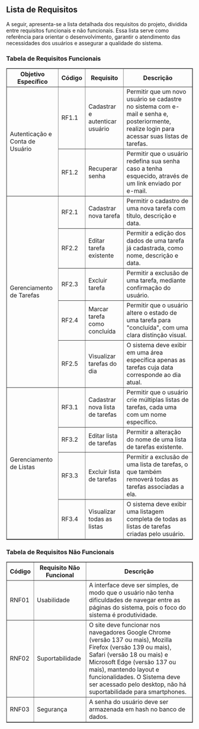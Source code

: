<h2>Lista de Requisitos</h2>
<p>A seguir, apresenta-se a lista detalhada dos requisitos do projeto, dividida entre requisitos funcionais e não funcionais. Essa lista serve como referência para orientar o desenvolvimento, garantir o atendimento das necessidades dos usuários e assegurar a qualidade do sistema.</p>

<h3>Tabela de Requisitos Funcionais</h3>

  <table border="1">
      <thead>
        <tr>
          <th><strong>Objetivo Específico</strong></th>
          <th><strong>Código</strong></th>
          <th><strong>Requisito</strong></th>
          <th><strong>Descrição</strong></th>
        </tr>
      </thead>
      <tbody>
        <!-- Autenticação e Conta de Usuário -->
        <tr>
          <td rowspan="2">Autenticação e Conta de Usuário</td>
          <td>RF1.1</td>
          <td>Cadastrar e autenticar usuário</td>
          <td>Permitir que um novo usuário se cadastre no sistema com e-mail e senha e, posteriormente, realize login para acessar suas listas de tarefas.</td>
        </tr>
        <tr>
          <td>RF1.2</td>
          <td>Recuperar senha</td>
          <td>Permitir que o usuário redefina sua senha caso a tenha esquecido, através de um link enviado por e-mail.</td>
        </tr>
        <!-- Gerenciamento de Tarefas -->
        <tr>
          <td rowspan="5">Gerenciamento de Tarefas</td>
          <td>RF2.1</td>
          <td>Cadastrar nova tarefa</td>
          <td>Permitir o cadastro de uma nova tarefa com título, descrição e data.</td>
        </tr>
        <tr>
          <td>RF2.2</td>
          <td>Editar tarefa existente</td>
          <td>Permitir a edição dos dados de uma tarefa já cadastrada, como nome, descrição e data.</td>
        </tr>
        <tr>
          <td>RF2.3</td>
          <td>Excluir tarefa</td>
          <td>Permitir a exclusão de uma tarefa, mediante confirmação do usuário.</td>
        </tr>
        <tr>
          <td>RF2.4</td>
          <td>Marcar tarefa como concluída</td>
          <td>Permitir que o usuário altere o estado de uma tarefa para "concluída", com uma clara distinção visual.</td>
        </tr>
        <tr>
          <td>RF2.5</td>
          <td>Visualizar tarefas do dia</td>
          <td>O sistema deve exibir em uma área específica apenas as tarefas cuja data corresponde ao dia atual.</td>
        </tr>
        <!-- Gerenciamento de Listas -->
        <tr>
          <td rowspan="4">Gerenciamento de Listas</td>
          <td>RF3.1</td>
          <td>Cadastrar nova lista de tarefas</td>
          <td>Permitir que o usuário crie múltiplas listas de tarefas, cada uma com um nome específico.</td>
        </tr>
        <tr>
          <td>RF3.2</td>
          <td>Editar lista de tarefas</td>
          <td>Permitir a alteração do nome de uma lista de tarefas existente.</td>
        </tr>
        <tr>
          <td>RF3.3</td>
          <td>Excluir lista de tarefas</td>
          <td>Permitir a exclusão de uma lista de tarefas, o que também removerá todas as tarefas associadas a ela.</td>
        </tr>
        <tr>
          <td>RF3.4</td>
          <td>Visualizar todas as listas</td>
          <td>O sistema deve exibir uma listagem completa de todas as listas de tarefas criadas pelo usuário.</td>
        </tr>
      </tbody>
    </table>

<h3>Tabela de Requisitos Não Funcionais</h3>

  <table border="1">
      <thead>
        <tr>
          <th><strong>Código</strong></th>
          <th><strong>Requisito Não Funcional</strong></th>
          <th><strong>Descrição</strong></th>
        </tr>
      </thead>
      <tbody>
        <tr>
          <td>RNF01</td>
          <td>Usabilidade</td>
          <td>
            A interface deve ser simples, de modo que o usuário não tenha dificuldades de navegar entre as páginas do sistema, pois o foco do sistema é produtividade.
          </td>
        </tr>
        <tr>
          <td>RNF02</td>
          <td>Suportabilidade</td>
          <td>
            O site deve funcionar nos navegadores Google Chrome (versão 137 ou mais), Mozilla Firefox (versão 139 ou mais), Safari (versão 18 ou mais) e Microsoft Edge (versão 137 ou mais), mantendo layout e funcionalidades. O Sistema deve ser acessado pelo desktop, não há suportabilidade para smartphones.
          </td>
        </tr>
        <tr>
          <td>RNF03</td>
          <td>Segurança</td>
          <td>
            A senha do usuário deve ser armazenada em hash no banco de dados.
          </td>
        </tr>
      </tbody>
    </table>
